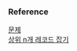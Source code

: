 ### Reference
[문제](https://school.programmers.co.kr/learn/courses/30/lessons/59411)<br>
[상위 n개 레코드 잡기](https://github.com/gitubanana/SQL_study/tree/main/select/%EC%83%81%EC%9C%84_n%EA%B0%9C_%EB%A0%88%EC%BD%94%EB%93%9C#%EC%83%81%EC%9C%84-n-%EA%B0%9C-%EB%A0%88%EC%BD%94%EB%93%9C-%EC%9E%A1%EA%B8%B0)<br>
